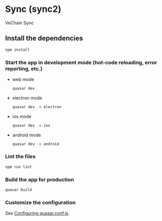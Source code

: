 # Sync (sync2)

VeChain Sync

## Install the dependencies
```bash
npm install
```

### Start the app in development mode (hot-code reloading, error reporting, etc.)

* web mode
    ```bash
    quasar dev
    ```
* electron mode
    ```bash
    quasar dev -m electron
    ```
* ios mode
    ```bash
    quasar dev -m ios
    ```
* android mode
    ```bash
    quasar dev -m android
    ```

### Lint the files
```bash
npm run lint
```

### Build the app for production
```bash
quasar build
```

### Customize the configuration
See [Configuring quasar.conf.js](https://quasar.dev/quasar-cli/quasar-conf-js).
